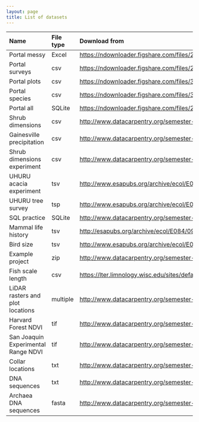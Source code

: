 ```yaml
---
layout: page
title: List of datasets
---
```


| Name | File type | Download from |
|:--------|:-------|:--------|
| Portal messy | Excel | <https://ndownloader.figshare.com/files/2252083> |
| Portal surveys | csv | <https://ndownloader.figshare.com/files/2292172> |
| Portal plots | csv | <https://ndownloader.figshare.com/files/3299474> |
| Portal species | csv | <https://ndownloader.figshare.com/files/3299483> |
| Portal all | SQLite | <https://ndownloader.figshare.com/files/2292171> |
| Shrub dimensions | csv | <http://www.datacarpentry.org/semester-biology/data/shrub-dimensions-labeled.csv> |
| Gainesville precipitation | csv | <http://www.datacarpentry.org/semester-biology/data/gainesville-precip.csv> |
| Shrub dimensions experiment | csv | <http://www.datacarpentry.org/semester-biology/data/shrub-volume-data.csv> |
| UHURU acacia experiment | tsv | <http://www.esapubs.org/archive/ecol/E095/064/ACACIA_DREPANOLOBIUM_SURVEY.txt> |
| UHURU tree survey | tsp | <http://www.esapubs.org/archive/ecol/E095/064/TREE_SURVEYS.txt> |
| SQL practice | SQLite | <http://www.datacarpentry.org/semester-biology/data/sql-practice.sqlite> |
| Mammal life history | tsv | <http://esapubs.org/archive/ecol/E084/093/Mammal_lifehistories_v2.txt> |
| Bird size | tsv | <http://www.esapubs.org/archive/ecol/E088/096/avian_ssd_jan07.txt> |
| Example project | zip | <http://www.datacarpentry.org/semester-biology/data/example_project.zip> |
| Fish scale length | csv | <https://lter.limnology.wisc.edu/sites/default/files/Gaeta_etal_CLC_data.csv> |
| LiDAR rasters and plot locations | multiple | <http://www.datacarpentry.org/semester-biology/data/NEON-airborne.zip> |
| Harvard Forest NDVI | tif | <http://www.datacarpentry.org/semester-biology/data/HARV-NDVI.zip> |
| San Joaquin Experimental Range NDVI | tif | <http://www.datacarpentry.org/semester-biology/data/SJER-NDVI.zip> |
| Collar locations | txt | <http://www.datacarpentry.org/semester-biology/data/collar-data-2016-01.zip> |
| DNA sequences | txt | <http://www.datacarpentry.org/semester-biology/data/dna-sequences-1.txt> |
| Archaea DNA sequences | fasta | <http://www.datacarpentry.org/semester-biology/data/archaea-dna.zip> |
